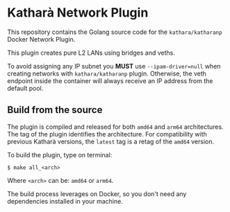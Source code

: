 # Katharà Network Plugin

This repository contains the Golang source code for the `kathara/katharanp` Docker Network Plugin.

This plugin creates pure L2 LANs using bridges and veths. 

To avoid assigning any IP subnet you **MUST** use `--ipam-driver=null` when creating networks with `kathara/katharanp` plugin. Otherwise, the veth endpoint inside the container will always receive an IP address from the default pool.

## Build from the source

The plugin is compiled and released for both `amd64` and `arm64` architectures. The tag of the plugin identifies the architecture. For compatibility with previous Katharà versions, the `latest` tag is a retag of the `amd64` version.

To build the plugin, type on terminal:
```
$ make all_<arch>
```

Where `<arch>` can be: `amd64` or `arm64`.

The build process leverages on Docker, so you don't need any dependencies installed in your machine.
